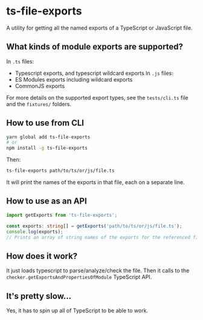 # ts-file-exports
A utility for getting all the named exports of a TypeScript or JavaScript file.

## What kinds of module exports are supported?

In `.ts` files: 
  * Typescript exports, and typescript wildcard exports
In `.js` files: 
  * ES Modules exports including wildcard exports
  * CommonJS exports 

For more details on the supported export types, see the `tests/cli.ts` file and the `fixtures/` folders.

## How to use from CLI

```bash
yarn global add ts-file-exports
# or 
npm install -g ts-file-exports
```

Then:
```bash
ts-file-exports path/to/ts/or/js/file.ts
```
It will print the names of the exports in that file, each on a separate line.

## How to use as an API

```typescript
import getExports from 'ts-file-exports';

const exports: string[] = getExports('path/to/ts/or/js/file.ts');
console.log(exports);
// Prints an array of string names of the exports for the referenced file.
```

## How does it work?
It just loads typescript to parse/analyze/check the file.  Then it calls to the `checker.getExportsAndPropertiesOfModule` TypeScript API.

## It's pretty slow...
Yes, it has to spin up all of TypeScript to be able to work.
